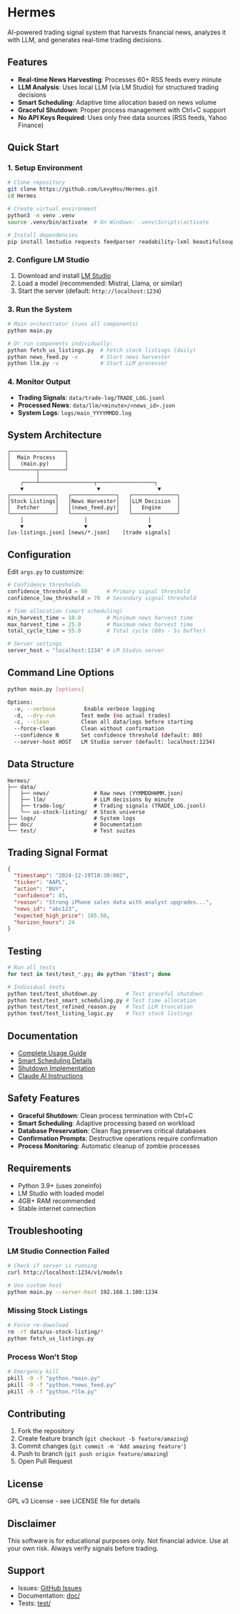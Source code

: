 # Hermes

AI-powered trading signal system that harvests financial news, analyzes it with LLM, and generates real-time trading decisions.

## Features

- **Real-time News Harvesting**: Processes 60+ RSS feeds every minute
- **LLM Analysis**: Uses local LLM (via LM Studio) for structured trading decisions
- **Smart Scheduling**: Adaptive time allocation based on news volume
- **Graceful Shutdown**: Proper process management with Ctrl+C support
- **No API Keys Required**: Uses only free data sources (RSS feeds, Yahoo Finance)

## Quick Start

### 1. Setup Environment

```bash
# Clone repository
git clone https://github.com/LevyHsu/Hermes.git
cd Hermes

# Create virtual environment
python3 -m venv .venv
source .venv/bin/activate  # On Windows: .venv\Scripts\activate

# Install dependencies
pip install lmstudio requests feedparser readability-lxml beautifulsoup4 lxml
```

### 2. Configure LM Studio

1. Download and install [LM Studio](https://lmstudio.ai/)
2. Load a model (recommended: Mistral, Llama, or similar)
3. Start the server (default: `http://localhost:1234`)

### 3. Run the System

```bash
# Main orchestrator (runs all components)
python main.py

# Or run components individually:
python fetch_us_listings.py  # Fetch stock listings (daily)
python news_feed.py -v       # Start news harvester
python llm.py -v             # Start LLM processor
```

### 4. Monitor Output

- **Trading Signals**: `data/trade-log/TRADE_LOG.jsonl`
- **Processed News**: `data/llm/<minute>/<news_id>.json`
- **System Logs**: `logs/main_YYYYMMDD.log`

## System Architecture

```
┌─────────────────┐
│  Main Process   │
│   (main.py)     │
└────────┬────────┘
         │
    ┌────┴─────────────────┬──────────────────┐
    ▼                       ▼                  ▼
┌──────────────┐   ┌──────────────┐   ┌──────────────┐
│Stock Listings│   │News Harvester│   │LLM Decision  │
│  Fetcher     │   │(news_feed.py)│   │   Engine     │
└──────────────┘   └──────────────┘   └──────────────┘
    │                   │                   │
    ▼                   ▼                   ▼
[us-listings.json] [news/*.json]    [trade signals]
```

## Configuration

Edit `args.py` to customize:

```python
# Confidence thresholds
confidence_threshold = 80      # Primary signal threshold
confidence_low_threshold = 70  # Secondary signal threshold

# Time allocation (smart scheduling)
min_harvest_time = 10.0        # Minimum news harvest time
max_harvest_time = 25.0        # Maximum news harvest time
total_cycle_time = 55.0        # Total cycle (60s - 5s buffer)

# Server settings
server_host = "localhost:1234" # LM Studio server
```

## Command Line Options

```bash
python main.py [options]

Options:
  -v, --verbose         Enable verbose logging
  -d, --dry-run        Test mode (no actual trades)
  -c, --clean          Clean all data/logs before starting
  --force-clean        Clean without confirmation
  --confidence N       Set confidence threshold (default: 80)
  --server-host HOST   LM Studio server (default: localhost:1234)
```

## Data Structure

```
Hermes/
├── data/
│   ├── news/              # Raw news (YYMMDDHHMM.json)
│   ├── llm/               # LLM decisions by minute
│   ├── trade-log/         # Trading signals (TRADE_LOG.jsonl)
│   └── us-stock-listing/  # Stock universe
├── logs/                  # System logs
├── doc/                   # Documentation
└── test/                  # Test suites
```

## Trading Signal Format

```json
{
  "timestamp": "2024-12-19T10:30:00Z",
  "ticker": "AAPL",
  "action": "BUY",
  "confidence": 85,
  "reason": "Strong iPhone sales data with analyst upgrades...",
  "news_id": "abc123",
  "expected_high_price": 185.50,
  "horizon_hours": 24
}
```

## Testing

```bash
# Run all tests
for test in test/test_*.py; do python "$test"; done

# Individual tests
python test/test_shutdown.py         # Test graceful shutdown
python test/test_smart_scheduling.py # Test time allocation
python test/test_refined_reason.py   # Test LLM truncation
python test/test_listing_logic.py    # Test stock listings
```

## Documentation

- [Complete Usage Guide](doc/MAIN_USAGE.md)
- [Smart Scheduling Details](doc/SMART_SCHEDULING.md)
- [Shutdown Implementation](doc/SHUTDOWN_FIX.md)
- [Claude AI Instructions](doc/CLAUDE.md)

## Safety Features

- **Graceful Shutdown**: Clean process termination with Ctrl+C
- **Smart Scheduling**: Adaptive processing based on workload
- **Database Preservation**: Clean flag preserves critical databases
- **Confirmation Prompts**: Destructive operations require confirmation
- **Process Monitoring**: Automatic cleanup of zombie processes

## Requirements

- Python 3.9+ (uses zoneinfo)
- LM Studio with loaded model
- 4GB+ RAM recommended
- Stable internet connection

## Troubleshooting

### LM Studio Connection Failed
```bash
# Check if server is running
curl http://localhost:1234/v1/models

# Use custom host
python main.py --server-host 192.168.1.100:1234
```

### Missing Stock Listings
```bash
# Force re-download
rm -rf data/us-stock-listing/*
python fetch_us_listings.py
```

### Process Won't Stop
```bash
# Emergency kill
pkill -9 -f "python.*main.py"
pkill -9 -f "python.*news_feed.py"
pkill -9 -f "python.*llm.py"
```

## Contributing

1. Fork the repository
2. Create feature branch (`git checkout -b feature/amazing`)
3. Commit changes (`git commit -m 'Add amazing feature'`)
4. Push to branch (`git push origin feature/amazing`)
5. Open Pull Request

## License

GPL v3 License - see LICENSE file for details

## Disclaimer

This software is for educational purposes only. Not financial advice. Use at your own risk. Always verify signals before trading.

## Support

- Issues: [GitHub Issues](https://github.com/LevyHsu/Hermes/issues)
- Documentation: [doc/](doc/)
- Tests: [test/](test/)